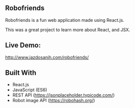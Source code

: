 ## Robofriends
Robofriends is a fun web application made using React.js. 

This was a great project to learn more about React, and JSX.

## Live Demo:
http://www.jazdosanjh.com/robofriends/

## Built With
* React.js
* JavaScript (ES6)
* REST API (https://jsonplaceholder.typicode.com/)
* Robot image API (https://robohash.org/)